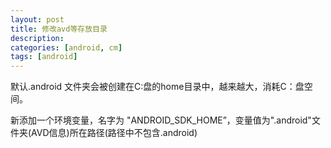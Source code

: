 ```yaml
---
layout: post
title: 修改avd等存放目录
description: 
categories: [android, cm]
tags: [android]
---
```


默认.android 文件夹会被创建在C:盘的home目录中，越来越大，消耗C：盘空间。

新添加一个环境变量，名字为 "ANDROID_SDK_HOME”，变量值为".android"文件夹(AVD信息)所在路径(路径中不包含.android)